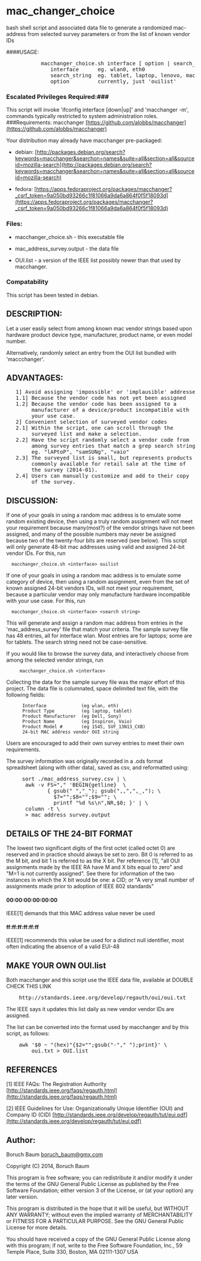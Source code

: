 mac_changer_choice
==================

bash shell script and associated data file to generate a
randomized mac-address from selected survey parameters or
from the list of known vendor IDs

####USAGE:
<pre>
           macchanger_choice.sh interface [ option | search_string ]
              interface      eg. wlan0, eth0
              search_string  eg. tablet, laptop, lenovo, mac\n\
              option         currently, just 'ouilist'
</pre>

### Escalated Privileges Required:###
This script will invoke 'ifconfig interface [down|up]' and 'macchanger -m',
commands typically restricted to system administration roles.</dd>
###Requirements:
macchanger [https://github.com/alobbs/macchanger](https://github.com/alobbs/macchanger)

Your distribution may already have macchanger pre-packaged:

* debian: [http://packages.debian.org/search?keywords=macchanger&searchon=names&suite=all&section=all&sourceid=mozilla-search](http://packages.debian.org/search?keywords=macchanger&searchon=names&suite=all&section=all&sourceid=mozilla-search)

* fedora: [https://apps.fedoraproject.org/packages/macchanger?_csrf_token=9a050bd93266c1f81066a9da6a864f0f5f18093d](https://apps.fedoraproject.org/packages/macchanger?_csrf_token=9a050bd93266c1f81066a9da6a864f0f5f18093d)

### Files:
* macchanger_choice.sh - this executable file

* mac_address_survey.output - the data file

* OUI.list - a version of the IEEE list possibly newer than that used by macchanger.

### Compatability
This script has been tested in debian.

DESCRIPTION:
------------
Let a user easily select from among known mac vendor
   strings based upon hardware product device type,
   manufacturer, product name, or even model number.

   Alternatively, randomly select an entry from the OUI list
   bundled with 'maccchanger'.

ADVANTAGES:
-----------
<pre>
   1] Avoid assigning 'impossible' or 'implausible' addresses
   1.1] Because the vendor code has not yet been assigned
   1.2] Because the vendor code has been assigned to a
        manufacturer of a device/product incompatible with
        your use case.
   2] Convenient selection of surveyed vendor codes
   2.1] Within the script, one can scroll through the
        surveyed list and make a selection.
   2.2] Have the script randomly select a vendor code from
        among survey entries that match a grep search string
        eg. "lAPtoP", "samSUNg", "vaio"
   2.3] The surveyed list is small, but represents products
        commonly available for retail sale at the time of
        the survey (2014-01).
   2.4] Users can manually customize and add to their copy
        of the survey.
</pre>

DISCUSSION:
-----------
If one of your goals in using a random mac address is
   to emulate some random existing device, then using a
   truly random assignment will not meet your requirement
   because many(most?) of the vendor strings have not
   been assigned, and many of the possible numbers may
   never be assigned because two of the twenty-four bits
   are reserved (see below). This script will only
   generate 48-bit mac addresses using valid and assigned
   24-bit vendor IDs. For this, run

      macchanger_choice.sh <interface> ouilist

   If one of your goals in using a random mac address is
   to emulate some category of device, then using a
   random assignment, even from the set of known assigned
   24-bit vendors IDs,  will not meet your requirement,
   because a particular vendor may only manufacture
   hardware incompatible with your use case. For this, run

      macchanger_choice.sh <interface> <search string>

   This will generate and assign a random mac address from
   entries in the 'mac_address_survey' file that match
   your criteria. The sample survey file has 48 entries,
   all for interface wlan. Most entries are for laptops;
   some are for tablets. The search string need not be
   case-sensitive.

   If you would like to browse the survey data, and
   interactively choose from among the selected vendor
   strings, run

         macchanger_choice.sh <interface>

   Collecting the data for the sample survey file was
   the major effort of this project. The data file is
   columnated, space delimited  text file, with the
   following fields:

          Interface             (eg wlan, eth)
          Product Type          (eg laptop, tablet)
          Product Manufacturer  (eg Dell, Sony)
          Product Name          (eg Inspiron, Vaio)
          Product Model #       (eg 1545, SVF_13N13_CXB)
          24-bit MAC address vendor OUI string

   Users are encouraged to add their own survey
   entries to meet their own requirements.

   The survey information was originally recorded
   in a .ods format spreadsheet (along with other data),
   saved as csv, and reformatted using:
<pre>     sort ./mac_address_survey.csv | \
      awk -v FS="," 'BEGIN{getline}  \
             { gsub(" ","_"); gsub(",,",",_,"); \
               $7="";$8="";$9=""; \
               printf "%d %s\n",NR,$0; }' | \
      column -t \
      > mac_address_survey.output
</pre>
DETAILS OF THE 24-BIT FORMAT
----------------------------
The lowest two significant digits of the first octet
    (called octet 0) are reserved and in practice should
    always be set to zero. Bit 0 is referred to as the M
    bit, and bit 1 is referred to as the X bit. Per
    reference [1],  "all OUI assignments made by the
    IEEE RA have M and X bits equal to zero" and "M=1 is
    not currently assigned". See there for information of
    the two instances in which the X bit would be one: a
    CID; or "A very small number of assignments made
    prior to adoption of IEEE 802 standards"

#### 00:00:00:00:00:00
IEEE[1] demands that this MAC address value never be used

#### ff:ff:ff:ff:ff:ff
IEEE[1] recommends this value be used for a distinct null identifier, most often indicating the absence of a valid EUI-48

MAKE YOUR OWN OUI.list
----------------------
Both macchanger and this script use the IEEE data file,
available at DOUBLE CHECK THIS LINK 

<pre>
    http://standards.ieee.org/develop/regauth/oui/oui.txt
</pre>

The IEEE says it updates this list daily as new vendor
vendor IDs are assigned.

The list can be converted into the format used by
macchanger and by this script,  as follows:
<pre>
    awk '$0 ~ "(hex)"{$2="";gsub("-"," ");print}' \
        oui.txt > OUI.list 
</pre>

REFERENCES
----------
[1] IEEE FAQs: The Registration Authority [http://standards.ieee.org/faqs/regauth.html](http://standards.ieee.org/faqs/regauth.html)

[2] IEEE Guidelines for Use: Organizationally Unique Identifier
(OUI) and Company ID (CID) [http://standards.ieee.org/develop/regauth/tut/eui.pdf](http://standards.ieee.org/develop/regauth/tut/eui.pdf)

Author:
-------
Boruch Baum <boruch_baum@gmx.com>

Copyright (C) 2014, Boruch Baum

This program is free software; you can redistribute it and/or
modify it under the terms of the GNU General Public License as
published by the Free Software Foundation; either version 3
of the License, or (at your option) any later version.

This program is distributed in the hope that it will be useful,
but WITHOUT ANY WARRANTY; without even the implied warranty of
MERCHANTABILITY or FITNESS FOR A PARTICULAR PURPOSE.  See the
GNU General Public License for more details.

You should have received a copy of the GNU General Public License
along with this program; if not, write to the Free Software
Foundation, Inc., 59 Temple Place, Suite 330, Boston, MA 02111-1307
USA
